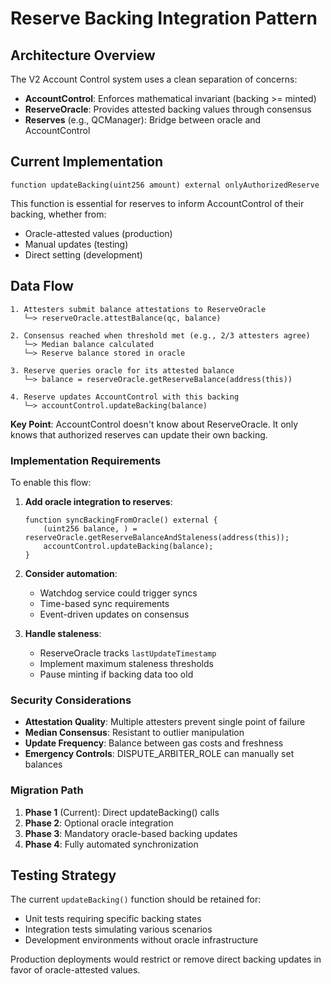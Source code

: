 # Reserve Backing Integration Pattern

## Architecture Overview

The V2 Account Control system uses a clean separation of concerns:
- **AccountControl**: Enforces mathematical invariant (backing >= minted)
- **ReserveOracle**: Provides attested backing values through consensus
- **Reserves** (e.g., QCManager): Bridge between oracle and AccountControl

## Current Implementation

```solidity
function updateBacking(uint256 amount) external onlyAuthorizedReserve
```

This function is essential for reserves to inform AccountControl of their backing, whether from:
- Oracle-attested values (production)
- Manual updates (testing)
- Direct setting (development)

## Data Flow

```
1. Attesters submit balance attestations to ReserveOracle
   └─> reserveOracle.attestBalance(qc, balance)

2. Consensus reached when threshold met (e.g., 2/3 attesters agree)
   └─> Median balance calculated
   └─> Reserve balance stored in oracle

3. Reserve queries oracle for its attested balance
   └─> balance = reserveOracle.getReserveBalance(address(this))

4. Reserve updates AccountControl with this backing
   └─> accountControl.updateBacking(balance)
```

**Key Point**: AccountControl doesn't know about ReserveOracle. It only knows that authorized reserves can update their own backing.

### Implementation Requirements

To enable this flow:

1. **Add oracle integration to reserves**:
   ```solidity
   function syncBackingFromOracle() external {
       (uint256 balance, ) = reserveOracle.getReserveBalanceAndStaleness(address(this));
       accountControl.updateBacking(balance);
   }
   ```

2. **Consider automation**:
   - Watchdog service could trigger syncs
   - Time-based sync requirements
   - Event-driven updates on consensus

3. **Handle staleness**:
   - ReserveOracle tracks `lastUpdateTimestamp`
   - Implement maximum staleness thresholds
   - Pause minting if backing data too old

### Security Considerations

- **Attestation Quality**: Multiple attesters prevent single point of failure
- **Median Consensus**: Resistant to outlier manipulation
- **Update Frequency**: Balance between gas costs and freshness
- **Emergency Controls**: DISPUTE_ARBITER_ROLE can manually set balances

### Migration Path

1. **Phase 1** (Current): Direct updateBacking() calls
2. **Phase 2**: Optional oracle integration
3. **Phase 3**: Mandatory oracle-based backing updates
4. **Phase 4**: Fully automated synchronization

## Testing Strategy

The current `updateBacking()` function should be retained for:
- Unit tests requiring specific backing states
- Integration tests simulating various scenarios
- Development environments without oracle infrastructure

Production deployments would restrict or remove direct backing updates in favor of oracle-attested values.